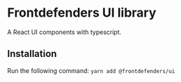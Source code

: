 # Frontdefenders UI library
A React UI components with typescript.

## Installation
Run the following command:
`yarn add @frontdefenders/ui`
